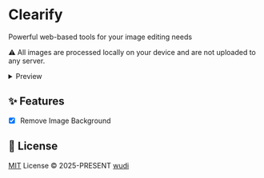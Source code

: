 # Clearify

Powerful web-based tools for your image editing needs

⚠️ All images are processed locally on your device and are not uploaded to any server.

<details>
  <summary>Preview</summary>
  <img src="https://cdn.jsdelivr.net/gh/cdLab996/picture-lib/wudi/Clearify/index.png" />
  <img src="https://cdn.jsdelivr.net/gh/cdLab996/picture-lib/wudi/Clearify/bg-pages.png" />
</details>

## ✨ Features

- [x] Remove Image Background

## 📜 License

[MIT](./LICENSE) License &copy; 2025-PRESENT [wudi](https://github.com/WuChenDi)
